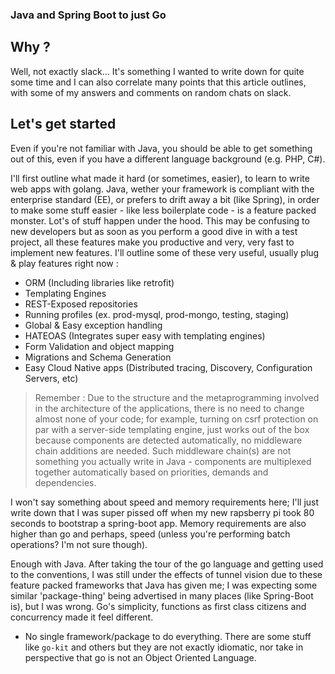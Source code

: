 ### Java and Spring Boot to __just__ Go

## Why ?
Well, not exactly slack... It's something I wanted to write down for quite some time and I can also correlate many points that this article outlines, with some of my answers and comments on random chats on slack.

## Let's get started
Even if you're not familiar with Java, you should be able to get something out of this, even if you have a different language background (e.g. PHP, C#).

I'll first outline what made it hard (or sometimes, easier), to learn to write web apps with golang. Java, wether your framework is compliant with the enterprise standard (EE), or prefers to drift away a bit (like Spring), in order to make some stuff easier - like less boilerplate code - is a feature packed monster. Lot's of stuff happen under the hood. This may be confusing to new developers but as soon as you perform a good dive in with a test project, all these features make you productive and very, very fast to implement new features. I'll outline some of these very useful, usually plug & play features right now :

- ORM (Including libraries like retrofit)
- Templating Engines
- REST-Exposed repositories
- Running profiles (ex. prod-mysql, prod-mongo, testing, staging)
- Global & Easy exception handling
- HATEOAS (Integrates super easy with templating engines)
- Form Validation and object mapping
- Migrations and Schema Generation
- Easy Cloud Native apps (Distributed tracing, Discovery, Configuration Servers, etc)


> Remember : Due to the structure and the metaprogramming involved in the architecture of the applications, there is no need to change almost none of your code; for example, turning on csrf protection on par with a server-side templating engine, just works out of the box because components are detected automatically, no middleware chain additions are needed. Such middleware chain(s) are not something you actually write in Java - components are multiplexed together automatically based on priorities, demands and dependencies.

I won't say something about speed and memory requirements here; I'll just write down that I was super pissed off when my new rapsberry pi took 80 seconds to bootstrap a spring-boot app. Memory requirements are also higher than go and perhaps, speed (unless you're performing batch operations? I'm not sure though).

Enough with Java. After taking the tour of the go language and getting used to the conventions, I was still under the effects of tunnel vision due to these feature packed frameworks that Java has given me; I was expecting some similar 'package-thing' being advertised in many places (like Spring-Boot is), but I was wrong. Go's simplicity, functions as first class citizens and concurrency made it feel different.

- No single framework/package to do everything. There are some stuff like `go-kit` and others but they are not exactly idiomatic, nor take in perspective that go is not an Object Oriented Language.
